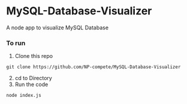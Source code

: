 # MySQL-Database-Visualizer
A node app to visualize MySQL Database



### To run 
1. Clone this repo
```
git clone https://github.com/NP-compete/MySQL-Database-Visualizer
```
2. cd to Directory 
3. Run the code
```
node index.js
```
